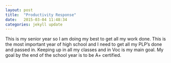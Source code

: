 ```yaml
---
layout: post
title:  "Productivity Response"
date:   2015-03-04 11:48:34
categories: jekyll update
---
```


This is my senior year so I am doing my best to get all my work done. This is the most important year of high school and I need to get all my PLP’s done and passed in. Keeping up in all my classes and in Voc is my main goal. My goal by the end of the school year is to be A+ certified.
